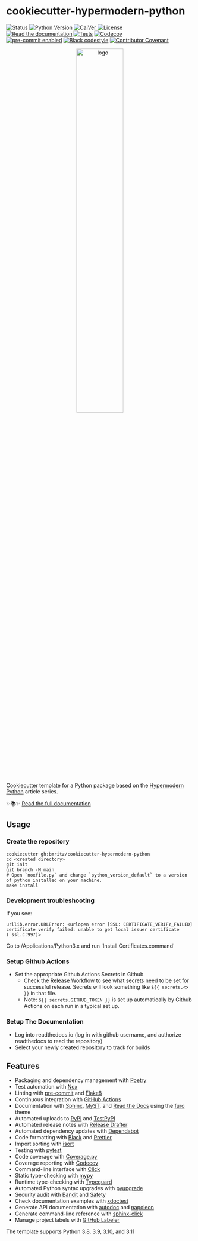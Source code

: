 # cookiecutter-hypermodern-python

<!-- badges-begin -->

[![Status][status badge]][status badge]
[![Python Version][python version badge]][github page]
[![CalVer][calver badge]][calver]
[![License][license badge]][license]<br>
[![Read the documentation][readthedocs badge]][readthedocs page]
[![Tests][github actions badge]][github actions page]
[![Codecov][codecov badge]][codecov page]<br>
[![pre-commit enabled][pre-commit badge]][pre-commit project]
[![Black codestyle][black badge]][black project]
[![Contributor Covenant][contributor covenant badge]][code of conduct]

[black badge]: https://img.shields.io/badge/code%20style-black-000000.svg
[black project]: https://github.com/psf/black
[calver badge]: https://img.shields.io/badge/calver-YYYY.MM.DD-22bfda.svg
[calver]: http://calver.org/
[code of conduct]: https://github.com/cjolowicz/cookiecutter-hypermodern-python/blob/main/CODE_OF_CONDUCT.md
[codecov badge]: https://codecov.io/gh/cjolowicz/cookiecutter-hypermodern-python-instance/branch/main/graph/badge.svg
[codecov page]: https://codecov.io/gh/cjolowicz/cookiecutter-hypermodern-python-instance
[contributor covenant badge]: https://img.shields.io/badge/Contributor%20Covenant-2.1-4baaaa.svg
[github actions badge]: https://github.com/cjolowicz/cookiecutter-hypermodern-python/workflows/Tests/badge.svg
[github actions page]: https://github.com/cjolowicz/cookiecutter-hypermodern-python/actions?workflow=Tests
[github page]: https://github.com/cjolowicz/cookiecutter-hypermodern-python
[license badge]: https://img.shields.io/github/license/cjolowicz/cookiecutter-hypermodern-python
[license]: https://opensource.org/licenses/MIT
[pre-commit badge]: https://img.shields.io/badge/pre--commit-enabled-brightgreen?logo=pre-commit&logoColor=white
[pre-commit project]: https://pre-commit.com/
[python version badge]: https://img.shields.io/pypi/pyversions/cookiecutter-hypermodern-python-instance
[readthedocs badge]: https://img.shields.io/readthedocs/cookiecutter-hypermodern-python/latest.svg?label=Read%20the%20Docs
[readthedocs page]: https://cookiecutter-hypermodern-python.readthedocs.io/
[status badge]: https://badgen.net/badge/status/alpha/d8624d

<!-- badges-end -->

<p align="center"><img alt="logo" src="docs/_static/logo.png" width="50%" /></p>

[Cookiecutter] template for a Python package based on the
[Hypermodern Python] article series.

✨📚✨ [Read the full documentation][readthedocs page]

[cookiecutter]: https://github.com/audreyr/cookiecutter
[hypermodern python]: https://medium.com/@cjolowicz/hypermodern-python-d44485d9d769

## Usage

### Create the repository

```console
cookiecutter gh:bmritz/cookiecutter-hypermodern-python
cd <created directory>
git init
git branch -M main
# Open `noxfile.py` and change `python_version_default` to a version of python installed on your machine.
make install
```

### Development troubleshooting

If you see:

```
urllib.error.URLError: <urlopen error [SSL: CERTIFICATE_VERIFY_FAILED] certificate verify failed: unable to get local issuer certificate (_ssl.c:997)>
```

Go to /Applications/Python3.x and run 'Install Certificates.command'

### Setup Github Actions

- Set the appropriate Github Actions Secrets in Github.
  - Check the [Release Workflow](./{{cookiecutter.project_name}}/.github/workflows/release.yml) to see what secrets need to be set for successful release. Secrets will look something like `${{ secrets.<> }}` in that file.
  - Note: `${{ secrets.GITHUB_TOKEN }}` is set up automatically by Github Actions on each run in a typical set up.

### Setup The Documentation

- Log into readthedocs.io (log in with github username, and authorize readthedocs to read the repository)
- Select your newly created repository to track for builds

## Features

<!-- features-begin -->

- Packaging and dependency management with [Poetry]
- Test automation with [Nox]
- Linting with [pre-commit] and [Flake8]
- Continuous integration with [GitHub Actions]
- Documentation with [Sphinx], [MyST], and [Read the Docs] using the [furo] theme
- Automated uploads to [PyPI] and [TestPyPI]
- Automated release notes with [Release Drafter]
- Automated dependency updates with [Dependabot]
- Code formatting with [Black] and [Prettier]
- Import sorting with [isort]
- Testing with [pytest]
- Code coverage with [Coverage.py]
- Coverage reporting with [Codecov]
- Command-line interface with [Click]
- Static type-checking with [mypy]
- Runtime type-checking with [Typeguard]
- Automated Python syntax upgrades with [pyupgrade]
- Security audit with [Bandit] and [Safety]
- Check documentation examples with [xdoctest]
- Generate API documentation with [autodoc] and [napoleon]
- Generate command-line reference with [sphinx-click]
- Manage project labels with [GitHub Labeler]

The template supports Python 3.8, 3.9, 3.10, and 3.11

[autodoc]: https://www.sphinx-doc.org/en/master/usage/extensions/autodoc.html
[bandit]: https://github.com/PyCQA/bandit
[black]: https://github.com/psf/black
[click]: https://click.palletsprojects.com/
[codecov]: https://codecov.io/
[coverage.py]: https://coverage.readthedocs.io/
[dependabot]: https://github.com/dependabot/dependabot-core
[flake8]: http://flake8.pycqa.org
[furo]: https://pradyunsg.me/furo/
[github actions]: https://github.com/features/actions
[github labeler]: https://github.com/marketplace/actions/github-labeler
[isort]: https://pycqa.github.io/isort/
[mypy]: http://mypy-lang.org/
[myst]: https://myst-parser.readthedocs.io/
[napoleon]: https://www.sphinx-doc.org/en/master/usage/extensions/napoleon.html
[nox]: https://nox.thea.codes/
[poetry]: https://python-poetry.org/
[pre-commit]: https://pre-commit.com/
[prettier]: https://prettier.io/
[pypi]: https://pypi.org/
[pytest]: https://docs.pytest.org/en/latest/
[pyupgrade]: https://github.com/asottile/pyupgrade
[read the docs]: https://readthedocs.org/
[release drafter]: https://github.com/release-drafter/release-drafter
[safety]: https://github.com/pyupio/safety
[sphinx]: http://www.sphinx-doc.org/
[sphinx-click]: https://sphinx-click.readthedocs.io/
[testpypi]: https://test.pypi.org/
[typeguard]: https://github.com/agronholm/typeguard
[xdoctest]: https://github.com/Erotemic/xdoctest

<!-- features-end -->

